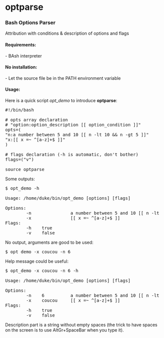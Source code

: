 # optparse
<h3>Bash Options Parser</h3>

Attribution with conditions & description of options and flags

<h4>Requirements:</h4>
  - BAsh interpreter

<h4>No installation:</h4>
  - Let the source file be in the PATH environment variable

<h4>Usage:</h4>

Here is a quick script <i>opt_demo</i> to introduce <b>optparse</b>:
<pre>
#!/bin/bash

# opts array declaration
# "option:option_description [[ option_condition ]]"
opts=(
"n:a number between 5 and 10 [[ n -lt 10 && n -gt 5 ]]"
"x:[[ x =~ ^[a-z]+$ ]]"
)

# flags declaration (-h is automatic, don't bother)
flags=("v")

source optparse
</pre>

Some outputs:
<pre>
$ opt_demo -h

Usage: /home/duke/bin/opt_demo [options] [flags]

Options:
        -n               a number between 5 and 10 [[ n -lt 10 && n -gt 5 ]]
        -x               [[ x =~ ^[a-z]+$ ]]                     
Flags:
        -h    true                                               
        -v    false 
</pre>

No output, arguments are good to be used:
<pre>
$ opt_demo -x coucou -n 6
</pre>

Help message could be useful:
<pre>
$ opt_demo -x coucou -n 6 -h

Usage: /home/duke/bin/opt_demo [options] [flags]

Options:
        -n    6          a number between 5 and 10 [[ n -lt 10 && n -gt 5 ]]
        -x    coucou     [[ x =~ ^[a-z]+$ ]]                     
Flags:
        -h    true                                               
        -v    false 
</pre>

Description part is a string without empty spaces (the trick to have spaces on the screen is to use AltGr+SpaceBar when you type it).
